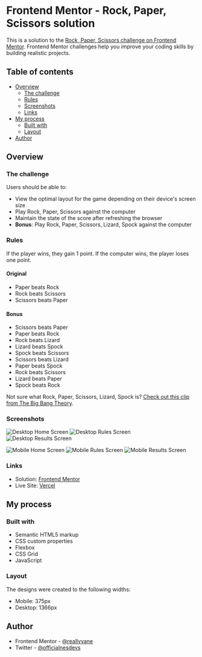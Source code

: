 # Frontend Mentor - Rock, Paper, Scissors solution

This is a solution to the [Rock, Paper, Scissors challenge on Frontend Mentor](https://www.frontendmentor.io/challenges/rock-paper-scissors-game-pTgwgvgH). Frontend Mentor challenges help you improve your coding skills by building realistic projects. 

## Table of contents

- [Overview](#overview)
  - [The challenge](#the-challenge)
  - [Rules](#rules)
  - [Screenshots](#screenshots)
  - [Links](#links)
- [My process](#my-process)
  - [Built with](#built-with)
  - [Layout](#layout)
- [Author](#author)

## Overview

### The challenge

Users should be able to:

- View the optimal layout for the game depending on their device's screen size
- Play Rock, Paper, Scissors against the computer
- Maintain the state of the score after refreshing the browser 
- **Bonus**: Play Rock, Paper, Scissors, Lizard, Spock against the computer

### Rules

If the player wins, they gain 1 point. If the computer wins, the player loses one point.

#### Original

- Paper beats Rock
- Rock beats Scissors
- Scissors beats Paper

#### Bonus

- Scissors beats Paper
- Paper beats Rock
- Rock beats Lizard
- Lizard beats Spock
- Spock beats Scissors
- Scissors beats Lizard
- Paper beats Spock
- Rock beats Scissors
- Lizard beats Paper
- Spock beats Rock

Not sure what Rock, Paper, Scissors, Lizard, Spock is? [Check out this clip from The Big Bang Theory](https://www.youtube.com/watch?v=iSHPVCBsnLw).

### Screenshots

![Desktop Home Screen](./design/RPSLS%20Home%20Screen.png)
![Desktop Rules Screen](./design/RPSLS%20Rules%20Screen.png)
![Desktop Results Screen](./design/RPSLS%20Results%20Screen.png)

![Mobile Home Screen](./design/RPSLS%20Mobile%20Home%20Screen.png)
![Mobile Rules Screen](./design/RPSLS%20Mobile%20Rules%20Screen.png)
![Mobile Results Screen](./design/RPSLS%20Mobile%20Results%20screen.png)

### Links

- Solution: [Frontend Mentor](https://your-solution-url.com)
- Live Site: [Vercel](https://your-live-site-url.com)

## My process

### Built with

- Semantic HTML5 markup
- CSS custom properties
- Flexbox
- CSS Grid
- JavaScript

### Layout

The designs were created to the following widths:

- Mobile: 375px
- Desktop: 1366px

## Author

- Frontend Mentor - [@reallyvane](https://www.frontendmentor.io/profile/reallyvane)
- Twitter - [@officialnesdevs](https://www.twitter.com/officialnesdevs)
